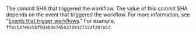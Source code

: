 The commit SHA that triggered the workflow. The value of this commit SHA depends on the event that triggered the workflow. For more information, see "[Events that trigger workflows](/actions/using-workflows/events-that-trigger-workflows)." For example, `ffac537e6cbbf934b08745a378932722df287a53`.
